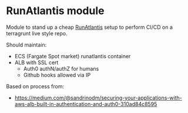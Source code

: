 RunAtlantis module
=======

Module to stand up a cheap [RunAtlantis](https://www.runatlantis.io) setup to perform CI/CD on a terragrunt live style repo. 

Should maintain:
* ECS (Fargate Spot market) runatlantis container
* ALB with SSL cert
    * Auth0 authN/authZ for humans
    * Github hooks allowed via IP
  

Based on process from: 
* https://medium.com/@sandrinodm/securing-your-applications-with-aws-alb-built-in-authentication-and-auth0-310ad84c8595
